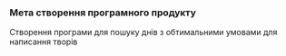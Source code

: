 ### Мета створення програмного продукту
Створення програми для пошуку днiв з обтимальними умовами для написання творiв

